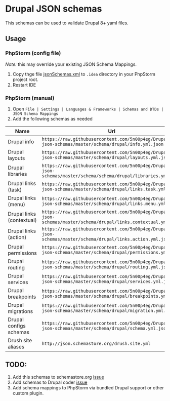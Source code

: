 # Drupal JSON schemas
This schemas can be used to validate Drupal 8+ yaml files.

## Usage
### PhpStorm (config file)
*Note:* this may override your existing JSON Schema Mappings.   

1. Copy thge file [jsonSchemas.xml](https://raw.githubusercontent.com/5n00p4eg/Drupal-json-schemas/master/configs/jsonSchemas.xml) to `.idea` directory in your PhpStorm project root.
2. Restart IDE

### PhpStorm (manual)
1. Open `File | Settings | Languages & Frameworks | Schemas and DTDs | JSON Schema Mappings`
2. Add the following schemas as needed

|Name|Url|Pattern|
|----|---|-------|
|Drupal info|`https://raw.githubusercontent.com/5n00p4eg/Drupal-json-schemas/master/schema/drupal/info.yml.json`|`*.info.yml`|
|Drupal layouts|`https://raw.githubusercontent.com/5n00p4eg/Drupal-json-schemas/master/schema/drupal/layouts.yml.json`|`*.layouts.yml`|
|Drupal libraries|`https://raw.githubusercontent.com/5n00p4eg/Drupal-json-schemas/master/schema/schema/drupal/libraries.yml.json`|`*.libraries.yml`|
|Drupal links (task)|`https://raw.githubusercontent.com/5n00p4eg/Drupal-json-schemas/master/schema/drupal/links.task.yml.json`|`*.links.task.yml`|
|Drupal links (menu)|`https://raw.githubusercontent.com/5n00p4eg/Drupal-json-schemas/master/schema/drupal/links.menu.yml.json`|`*.links.menu.yml`|
|Drupal links (contextual)|`https://raw.githubusercontent.com/5n00p4eg/Drupal-json-schemas/master/schema/drupal/links.contextual.yml.json`|`*.links.contextual.yml`|
|Drupal links (action)|`https://raw.githubusercontent.com/5n00p4eg/Drupal-json-schemas/master/schema/drupal/links.action.yml.json`|`*.links.action.yml`|
|Drupal permissions|`https://raw.githubusercontent.com/5n00p4eg/Drupal-json-schemas/master/schema/drupal/permissions.yml.json`|`*.permissions.yml`|
|Drupal routing|`https://raw.githubusercontent.com/5n00p4eg/Drupal-json-schemas/master/schema/drupal/routing.yml.json`|`*.routing.yml`|
|Drupal services|`https://raw.githubusercontent.com/5n00p4eg/Drupal-json-schemas/master/schema/drupal/services.yml.json`|`*.services.yml`|
|Drupal breakpoints|`https://raw.githubusercontent.com/5n00p4eg/Drupal-json-schemas/master/schema/drupal/breakpoints.yml.json`|`*.breakpoints.yml`|
|Drupal migrations|`https://raw.githubusercontent.com/5n00p4eg/Drupal-json-schemas/master/schema/drupal/migration.yml.json`|`*/migrations/*.yml`, `*.migration.*.yml`|
|Drupal configs schemas|`https://raw.githubusercontent.com/5n00p4eg/Drupal-json-schemas/master/schema/drupal/schema.yml.json`|`*/config/schema/*.schema.yml`|
|Drush site aliases|`http://json.schemastore.org/drush.site.yml`|`*/sites/*.site.yml`|

## TODO:
1. Add this schemas to schemastore.org [issue](https://github.com/SchemaStore/schemastore/issues/710)
2. Add schemas to Drupal coder [issue](https://www.drupal.org/project/drupal/issues/3061454)
3. Add schema mappings to PhpStorm via bundled Drupal support or other custom plugin.  

